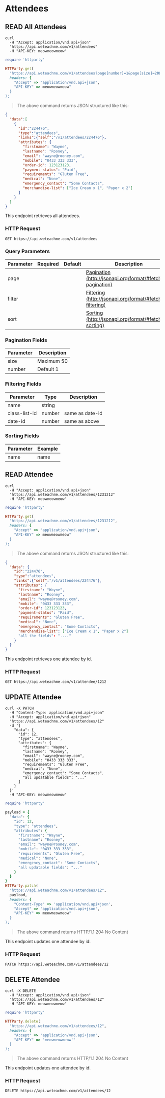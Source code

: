 # Attendees

## READ All Attendees

```shell
curl 
  -H "Accept: application/vnd.api+json"
  "https://api.weteachme.com/v1/attendees"
  -H "API-KEY: meowmeowmeow"
```

```ruby
require 'httparty'

HTTParty.get(
  "https://api.weteachme.com/v1/attendees?page[number]=1&page[size]=20&include=dates&fields[attendees]=name,location,thumbnail", 
  headers: {
    "Accept" => "application/vnd.api+json",
    "API-KEY" => meowmeowmeow"
  }
);

```

> The above command returns JSON structured like this:

```json
{
  "data":[
    {
      "id":"224476",
      "type":"attendees",
      "links":{"self":"/v1/attendees/224476"},
      "attributes": {
        "firstname": "Wayne",
        "lastname": "Rooney",
        "email": "wayne@rooney.com",
        "mobile": "0433 333 333",
        "order-id": 123123123,
        "payment-status": "Paid",
        "requirements": "Gluten Free",
        "medical": "None",
        "emergency_contact": "Some Contacts",
        "merchandise-list": ["Ice Cream x 1", "Paper x 2"]
      }
    }
  ]
}
```

This endpoint retrieves all attendees.

### HTTP Request

`GET https://api.weteachme.com/v1/attendees`

### Query Parameters

Parameter | Required | Default | Description
--------- | -------- | ------- | -----------
page      |          |         | [Pagination (http://jsonapi.org/format/#fetching-pagination)](http://jsonapi.org/format/#fetching-pagination)
filter    |          |         | [Filtering (http://jsonapi.org/format/#fetching-filtering)](http://jsonapi.org/format/#fetching-filtering)
sort      |          |         | [Sorting (http://jsonapi.org/format/#fetching-sorting)](http://jsonapi.org/format/#fetching-sorting)

### Pagination Fields

Parameter  | Description
---------- | -----------
size       | Maximum 50
number     | Default 1

### Filtering Fields

Parameter     | Type       |  Description
------------- | ---------- |  -----------
name          | string     |  
class-list-id | number     |  same as date-id
date-id       | number     |  same as above

### Sorting Fields

Parameter  | Example
---------- | -----------
name  | name | -name


## READ Attendee

```shell
curl 
  -H "Accept: application/vnd.api+json"
  "https://api.weteachme.com/v1/attendees/1231212"
  -H "API-KEY: meowmeowmeow"
```

```ruby
require 'httparty'

HTTParty.get(
  "https://api.weteachme.com/v1/attendees/1231212", 
  headers: {
    "Accept" => "application/vnd.api+json",
    "API-KEY" => meowmeowmeow"
  }
);

```

> The above command returns JSON structured like this:

```json
{
  "data": {
    "id":"224476",
    "type":"attendees",
    "links":{"self":"/v1/attendees/224476"},
    "attributes": {
      "firstname": "Wayne",
      "lastname": "Rooney",
      "email": "wayne@rooney.com",
      "mobile": "0433 333 333",
      "order-id": 123123123,
      "payment-status": "Paid",
      "requirements": "Gluten Free",
      "medical": "None",
      "emergency_contact": "Some Contacts",
      "merchandise-list": ["Ice Cream x 1", "Paper x 2"]
      "all the fields": "...."
    }
  }
}
```

This endpoint retrieves one attendee by id.

### HTTP Request

`GET https://api.weteachme.com/v1/attendee/1212`


## UPDATE Attendee

```shell
curl -X PATCH 
  -H "Content-Type: application/vnd.api+json" 
  -H "Accept: application/vnd.api+json" 
  "https://api.weteachme.com/v1/attendees/12" 
  -d '{
    "data": {
      "id": 12,
      "type": "attendees",
      "attributes": {
        "firstname": "Wayne",
        "lastname": "Rooney",
        "email": "wayne@rooney.com",
        "mobile": "0433 333 333",
        "requirements": "Gluten Free",
        "medical": "None",
        "emergency_contact": "Some Contacts",
        "all updatable fields": "..."
      }
    }
  }'
  -H "API-KEY: meowmeowmeow"
```

```ruby
require 'httparty'

payload = {
  "data": {
    "id": 12,
    "type": "attendees",
    "attributes": {
      "firstname": "Wayne",
      "lastname": "Rooney",
      "email": "wayne@rooney.com",
      "mobile": "0433 333 333",
      "requirements": "Gluten Free",
      "medical": "None",
      "emergency_contact": "Some Contacts",
      "all updatable fields": "..."
    }
  }
}
HTTParty.patch(
  "https://api.weteachme.com/v1/attendees/12", 
  payload,
  headers: {
    "Content-Type" => 'application/vnd.api+json', 
    "Accept" => 'application/vnd.api+json', 
    "API-KEY" => meowmeowmeow"
  }
);

```

> The above command returns HTTP/1.1 204 No Content


This endpoint updates one attendee by id.

### HTTP Request

`PATCH https://api.weteachme.com/v1/attendees/12`

## DELETE Attendee

```shell
curl -X DELETE 
  -H "Accept: application/vnd.api+json" 
  "https://api.weteachme.com/v1/attendees/12" 
  -H "API-KEY: meowmeowmeow"
```

```ruby
require 'httparty'

HTTParty.delete(
  "https://api.weteachme.com/v1/attendees/12", 
  headers: {
    "Accept" => 'application/vnd.api+json', 
    "API-KEY" => 'meowmeowmeow'"
  }
);

```

> The above command returns HTTP/1.1 204 No Content


This endpoint updates one attendee by id.

### HTTP Request

`DELETE https://api.weteachme.com/v1/attendees/12`
